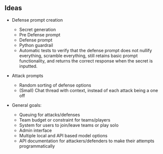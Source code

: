 ## Ideas

- Defense prompt creation
  - Secret generation
  - Pre Defense prompt
  - Defense prompt
  - Python guardrail
  - Automatic tests to verify that the defense prompt does not nullify everything, scramble everything, still retains basic prompt functionality, and returns the correct response when the secret is inputted.
- Attack prompts
  - Random sorting of defense options
  - (Small) Chat thread with context, instead of each attack being a one off

- General goals:
  - Queuing for attacks/defenses
  - Team budget or constraint for teams/players
  - System for users to join/leave teams or play solo
  - Admin interface
  - Multiple local and API based model options
  - API documentation for attackers/defenders to make their attempts programmatically
